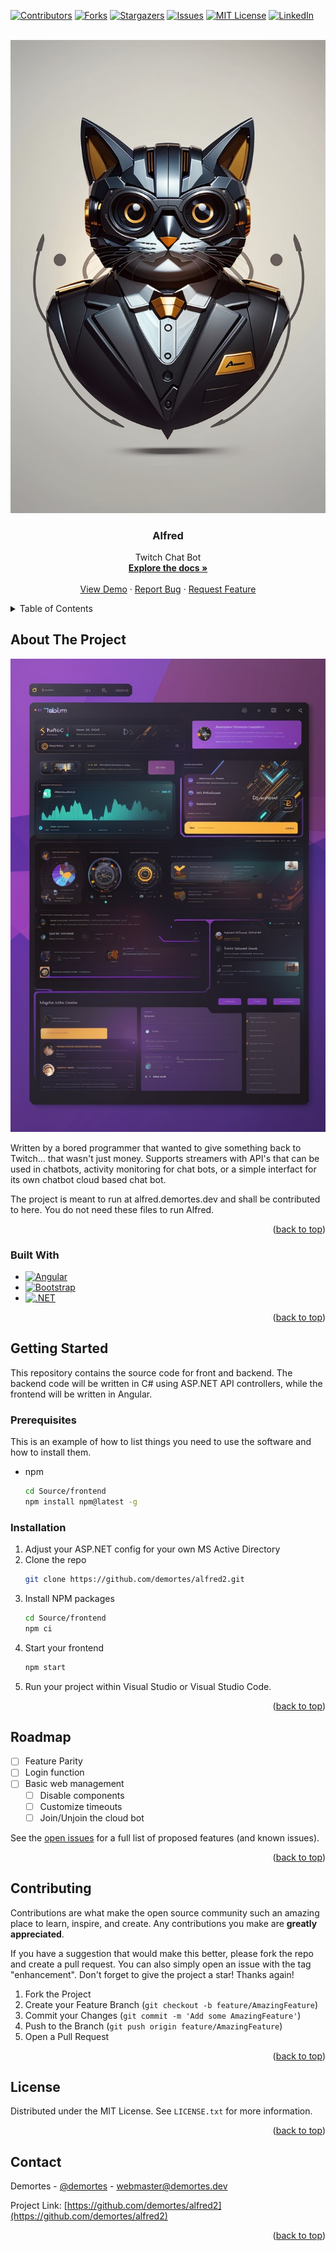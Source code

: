 <a name="readme-top"></a>
[![Contributors][contributors-shield]][contributors-url] [![Forks][forks-shield]][forks-url] [![Stargazers][stars-shield]][stars-url] [![Issues][issues-shield]][issues-url] [![MIT License][license-shield]][license-url] [![LinkedIn][linkedin-shield]][linkedin-url]

<!-- PROJECT LOGO -->
<br />
<div align="center">
  <a href="https://github.com/demortes/alfred2">
    <img src="images/logo.jpg" alt="Logo" max_width="832" max_height="640">
  </a>

<h3 align="center">Alfred</h3>

  <p align="center">
    Twitch Chat Bot
    <br />
    <a href="https://github.com/demortes/alfred2"><strong>Explore the docs »</strong></a>
    <br />
    <br />
    <a href="https://github.com/demortes/alfred2">View Demo</a>
    ·
    <a href="https://github.com/demortes/alfred2/issues">Report Bug</a>
    ·
    <a href="https://github.com/demortes/alfred2/issues">Request Feature</a>
  </p>
</div>

<!-- TABLE OF CONTENTS -->
<details>
  <summary>Table of Contents</summary>
  <ol>
    <li>
      <a href="#about-the-project">About The Project</a>
      <ul>
        <li><a href="#built-with">Built With</a></li>
      </ul>
    </li>
    <li>
      <a href="#getting-started">Getting Started</a>
      <ul>
        <li><a href="#prerequisites">Prerequisites</a></li>
        <li><a href="#installation">Installation</a></li>
      </ul>
    </li>
    <li><a href="#usage">Usage</a></li>
    <li><a href="#roadmap">Roadmap</a></li>
    <li><a href="#contributing">Contributing</a></li>
    <li><a href="#license">License</a></li>
    <li><a href="#contact">Contact</a></li>
    <li><a href="#acknowledgments">Acknowledgments</a></li>
  </ol>
</details>

<!-- ABOUT THE PROJECT -->
## About The Project

[![Product Name Screen Shot][product-screenshot]](https://example.com)

Written by a bored programmer that wanted to give something back to Twitch... that wasn't just money. Supports streamers with API's that can be used in chatbots, activity monitoring for chat bots, or a simple interfact for its own chatbot cloud based chat bot.

The project is meant to run at alfred.demortes.dev and shall be contributed to here. You do not need these files to run Alfred.

<p align="right">(<a href="#readme-top">back to top</a>)</p>

### Built With

* [![Angular][Angular.io]][Angular-url]
* [![Bootstrap][Bootstrap.com]][Bootstrap-url]
* [![.NET][dotnet.microsoft.com]][Dotnet-url]

<p align="right">(<a href="#readme-top">back to top</a>)</p>

<!-- GETTING STARTED -->
## Getting Started

This repository contains the source code for front and backend. The backend code will be written in C# using ASP.NET API controllers, while the frontend will be written in Angular.

### Prerequisites

This is an example of how to list things you need to use the software and how to install them.
* npm
  ```sh
  cd Source/frontend
  npm install npm@latest -g
  ```

### Installation

1. Adjust your ASP.NET config for your own MS Active Directory
2. Clone the repo
   ```sh
   git clone https://github.com/demortes/alfred2.git
   ```
3. Install NPM packages
   ```sh
   cd Source/frontend
   npm ci
   ```
4. Start your frontend
   ```sh
   npm start
   ```
5. Run your project within Visual Studio or Visual Studio Code.

<p align="right">(<a href="#readme-top">back to top</a>)</p>

<!-- ROADMAP -->
## Roadmap

- [ ] Feature Parity
- [ ] Login function
- [ ] Basic web management
    - [ ] Disable components
    - [ ] Customize timeouts
    - [ ] Join/Unjoin the cloud bot

See the [open issues](https://github.com/demortes/alfred2/issues) for a full list of proposed features (and known issues).

<p align="right">(<a href="#readme-top">back to top</a>)</p>

<!-- CONTRIBUTING -->
## Contributing

Contributions are what make the open source community such an amazing place to learn, inspire, and create. Any contributions you make are **greatly appreciated**.

If you have a suggestion that would make this better, please fork the repo and create a pull request. You can also simply open an issue with the tag "enhancement".
Don't forget to give the project a star! Thanks again!

1. Fork the Project
2. Create your Feature Branch (`git checkout -b feature/AmazingFeature`)
3. Commit your Changes (`git commit -m 'Add some AmazingFeature'`)
4. Push to the Branch (`git push origin feature/AmazingFeature`)
5. Open a Pull Request

<p align="right">(<a href="#readme-top">back to top</a>)</p>

<!-- LICENSE -->
## License

Distributed under the MIT License. See `LICENSE.txt` for more information.

<p align="right">(<a href="#readme-top">back to top</a>)</p>

<!-- CONTACT -->
## Contact

Demortes - [@demortes](https://twitter.com/demortes) - webmaster@demortes.dev

Project Link: [https://github.com/demortes/alfred2](https://github.com/demortes/alfred2)

<p align="right">(<a href="#readme-top">back to top</a>)</p>

<!-- MARKDOWN LINKS & IMAGES -->
<!-- https://www.markdownguide.org/basic-syntax/#reference-style-links -->
[contributors-shield]: https://img.shields.io/github/contributors/demortes/alfred2.svg?style=for-the-badge
[contributors-url]: https://github.com/demortes/alfred2/graphs/contributors
[forks-shield]: https://img.shields.io/github/forks/demortes/alfred2.svg?style=for-the-badge
[forks-url]: https://github.com/demortes/alfred2/network/members
[stars-shield]: https://img.shields.io/github/stars/demortes/alfred2.svg?style=for-the-badge
[stars-url]: https://github.com/demortes/alfred2/stargazers
[issues-shield]: https://img.shields.io/github/issues/demortes/alfred2.svg?style=for-the-badge
[issues-url]: https://github.com/demortes/alfred2/issues
[license-shield]: https://img.shields.io/github/license/demortes/alfred2.svg?style=for-the-badge
[license-url]: https://github.com/demortes/alfred2/blob/master/LICENSE.txt
[linkedin-shield]: https://img.shields.io/badge/-LinkedIn-black.svg?style=for-the-badge&logo=linkedin&colorB=555
[linkedin-url]: https://linkedin.com/in/
[product-screenshot]: images/screenshot.jpg
[Angular.io]: https://img.shields.io/badge/Angular-DD0031?style=for-the-badge&logo=angular&logoColor=white
[Angular-url]: https://angular.io/
[Bootstrap.com]: https://img.shields.io/badge/Bootstrap-563D7C?style=for-the-badge&logo=bootstrap&logoColor=white
[Bootstrap-url]: https://getbootstrap.com
[Dotnet-url]: https://dotnet.microsoft.com/en-us/
[dotnet.microsoft.com]: https://img.shields.io/badge/.NET-5C2D91?style=for-the-badge&logo=.net&logoColor=white